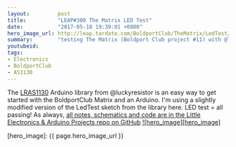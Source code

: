 ```yaml
---
layout:         post
title:          "LEAP#300 The Matrix LED Test"
date:           "2017-05-18 19:39:01 +0800"
hero_image_url: http://leap.tardate.com/BoldportClub/TheMatrix/LedTest/assets/LedTest_build.jpg
summary:        "testing The Matrix (Boldport Club project #11) with @luckyresistor's LRAS1130 library"
youtubeid:
tags:
- Electronics
- BoldportClub
- AS1130
---
```


The
[LRAS1130](https://github.com/LuckyResistor/LRAS1130) Arduino library from @luckyresistor
is an easy way to get started with the BoldportClub Matrix and an Arduino.
I'm using a slightly modified version of the LedTest sketch from the library here.
LED test = all passing!
As always, [all notes, schematics and code are in the Little Electronics & Arduino Projects repo on GitHub][project]
[![hero_image][hero_image]][project]

[leap]: http://leap.tardate.com
[project]: https://github.com/tardate/LittleArduinoProjects/tree/master/BoldportClub/TheMatrix/LedTest
[hero_image]: {{ page.hero_image_url }}
